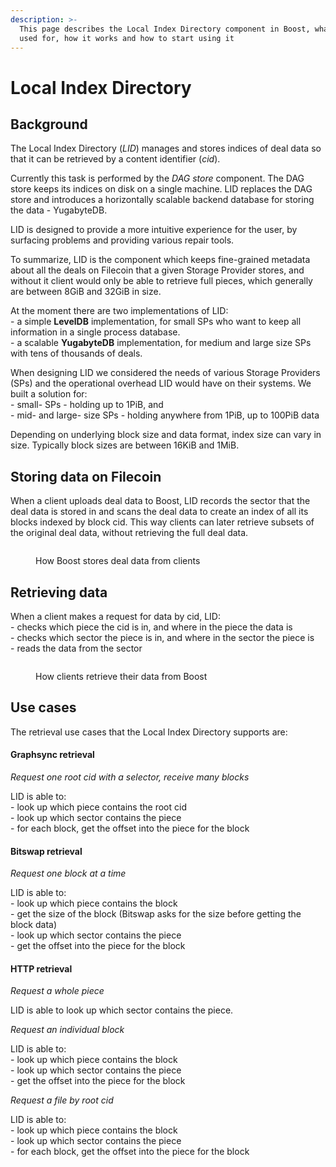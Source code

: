 ```yaml
---
description: >-
  This page describes the Local Index Directory component in Boost, what it is
  used for, how it works and how to start using it
---
```


# Local Index Directory

## Background

The Local Index Directory (_LID_) manages and stores indices of deal data so that it can be retrieved by a content identifier (_cid_).

Currently this task is performed by the _DAG store_ component. The DAG store keeps its indices on disk on a single machine. LID replaces the DAG store and introduces a horizontally scalable backend database for storing the data - YugabyteDB.

LID is designed to provide a more intuitive experience for the user, by surfacing problems and providing various repair tools.

To summarize, LID is the component which keeps fine-grained metadata about all the deals on Filecoin that a given Storage Provider stores, and without it client would only be able to retrieve full pieces, which generally are between 8GiB and 32GiB in size.

At the moment there are two implementations of LID:\
\- a simple **LevelDB** implementation, for small SPs who want to keep all information in a single process database.\
\- a scalable **YugabyteDB** implementation, for medium and large size SPs with tens of thousands of deals.

When designing LID we considered the needs of various Storage Providers (SPs) and the operational overhead LID would have on their systems. We built a solution for:\
\- small- SPs - holding up to 1PiB, and\
\- mid- and large- size SPs - holding anywhere from 1PiB, up to 100PiB data

Depending on underlying block size and data format, index size can vary in size. Typically block sizes are between 16KiB and 1MiB.

## Storing data on Filecoin

When a client uploads deal data to Boost, LID records the sector that the deal data is stored in and scans the deal data to create an index of all its blocks indexed by block cid. This way clients can later retrieve subsets of the original deal data, without retrieving the full deal data.

<figure><img src="../../.gitbook/assets/Screenshot 2023-05-18 at 13.39.53.png" alt=""><figcaption><p>How Boost stores deal data from clients</p></figcaption></figure>

## Retrieving data

When a client makes a request for data by cid, LID:\
\- checks which piece the cid is in, and where in the piece the data is\
\- checks which sector the piece is in, and where in the sector the piece is\
\- reads the data from the sector

<figure><img src="../../.gitbook/assets/Screenshot 2023-05-18 at 13.45.14.png" alt=""><figcaption><p>How clients retrieve their data from Boost</p></figcaption></figure>

## Use cases

The retrieval use cases that the Local Index Directory supports are:

#### Graphsync retrieval

_Request one root cid with a selector, receive many blocks_

LID is able to:\
\- look up which piece contains the root cid\
\- look up which sector contains the piece\
\- for each block, get the offset into the piece for the block

#### Bitswap retrieval

_Request one block at a time_

LID is able to:\
\- look up which piece contains the block\
\- get the size of the block (Bitswap asks for the size before getting the block data)\
\- look up which sector contains the piece\
\- get the offset into the piece for the block

#### HTTP retrieval

_Request a whole piece_

LID is able to look up which sector contains the piece.

_Request an individual block_

LID is able to:\
\- look up which piece contains the block\
\- look up which sector contains the piece\
\- get the offset into the piece for the block

_Request a file by root cid_

LID is able to:\
\- look up which piece contains the block\
\- look up which sector contains the piece\
\- for each block, get the offset into the piece for the block

